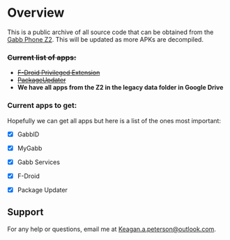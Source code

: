 # Overview

This is a public archive of all source code that can be obtained from the
[Gabb Phone Z2](https://gabb.com/product/gabb-phone-z2/). This will be updated as more APKs are decompiled.

### ~~Current list of apps:~~
* ~~[F-Droid Privileged Extension](https://github.com/Kasherpete/Gabb-Apps-Source/tree/main/data/F-Droid)~~
* ~~[PackageUpdater](https://github.com/Kasherpete/Gabb-Apps-Source/tree/main/data/PackageUpdater/README.md)~~
* **We have all apps from the Z2 in the legacy data folder in Google Drive**

### Current apps to get:
Hopefully we can get all apps but here is a list of the ones most important:
- [x] GabbID
- [x] MyGabb
- [x] Gabb Services
- [x] F-Droid
- [x] Package Updater


## Support
For any help or questions, email me at [Keagan.a.peterson@outlook.com](mailto:Keagan.a.peterson@outlook.com).
